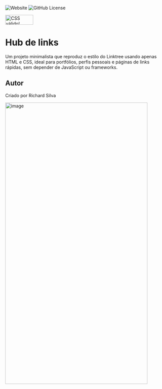 ![Website](https://img.shields.io/website?url=https%3A%2F%2Fricardiin.github.io%2Flinktree%2F)
![GitHub License](https://img.shields.io/github/license/Ricardiin/linktree?style=for-the-badge)


<p>
    <a href="https://jigsaw.w3.org/css-validator/check/referer">
        <img style="border:0;width:88px;height:31px"
            src="https://jigsaw.w3.org/css-validator/images/vcss"
            alt="CSS válido!" />
    </a>
</p>
      
# Hub de links
Um projeto minimalista que reproduz o estilo do Linktree usando apenas HTML e CSS, ideal para portfólios, perfis pessoais e páginas de links rápidas, sem depender de JavaScript ou frameworks.
## Autor
Criado por Richard Silva


![]()<img width="449" height="889" alt="image" src="https://github.com/user-attachments/assets/9a648ba1-ed8f-4fab-82bb-f21e31aa6e09" />

